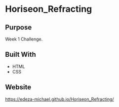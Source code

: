 # Horiseon_Refracting


## Purpose
Week 1 Challenge.

## Built With
* HTML
* CSS

## Website
https://edeza-michael.github.io/Horiseon_Refracting/

